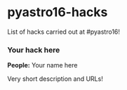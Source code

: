 # pyastro16-hacks

List of hacks carried out at #pyastro16!

### Your hack here

**People:** Your name here

Very short description and URLs!
